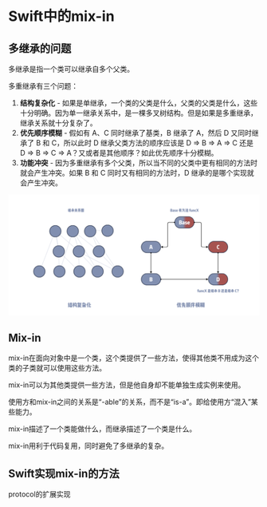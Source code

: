 # Swift中的mix-in

## 多继承的问题

多继承是指一个类可以继承自多个父类。

多重继承有三个问题：

1. **结构复杂化** - 如果是单继承，一个类的父类是什么，父类的父类是什么，这些十分明确。因为单一继承关系中，是一棵多叉树结构。但是如果是多重继承，继承关系就十分复杂了。
2. **优先顺序模糊** - 假如有 A、C 同时继承了基类，B 继承了 A，然后 D 又同时继承了 B 和 C，所以此时 D 继承父类方法的顺序应该是 D ⇒ B ⇒ A ⇒ C 还是 D ⇒ B ⇒ C ⇒ A？又或者是其他顺序？如此优先顺序十分模糊。
3. **功能冲突** - 因为多重继承有多个父类，所以当不同的父类中更有相同的方法时就会产生冲突。如果 B 和 C 同时又有相同的方法时，D 继承的是哪个实现就会产生冲突。

![多继承的问题](<../.gitbook/assets/image (6).png>)

## Mix-in

mix-in在面向对象中是一个类，这个类提供了一些方法，使得其他类不用成为这个类的子类就可以使用这些方法。

mix-in可以为其他类提供一些方法，但是他自身却不能单独生成实例来使用。

使用方和mix-in之间的关系是“-able”的关系，而不是“is-a”。即给使用方“混入”某些能力。

mix-in描述了一个类能做什么，而继承描述了一个类是什么。

mix-in用利于代码复用，同时避免了多继承的复杂。

## Swift实现mix-in的方法

protocol的扩展实现
